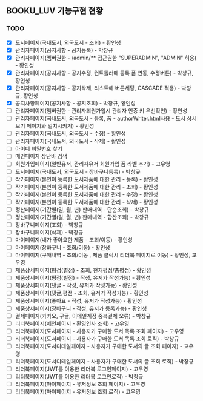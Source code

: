 ## BOOKU_LUV 기능구현 현황

### TODO
- [x] 도서페이지(국내도서, 외국도서 - 조회) - 황인성
- [x] 관리자페이지(공지사항 - 공지등록) - 박창규
- [x] 관리자페이지(멤버권한 - /admin/** 접근권한 "SUPERADMIN", "ADMIN" 허용) - 황인성
- [x] 관리자페이지(공지사항 - 공지수정, 컨트롤러에 등록 폼 연동, 수정버튼) - 박창규, 황인성
- [x] 관리자페이지(공지사항 - 공지삭제, 리스트에 버튼세팅, CASCADE 적용) - 박창규, 황인성
- [x] 공지사항페이지(공지사항 - 공지조회) - 박창규, 황인성
- [ ] 관리자페이지(멤버권한 - 관리자회원가입시 관리자 인증 키 우선확인) - 황인성
- [ ] 관리자페이지(국내도서, 외국도서 - 등록, 폼 - authorWriter.html사용 - 도서 상세보기 페이지와 일치시키기) - 황인성
- [ ] 관리자페이지(국내도서, 외국도서 - 수정) - 황인성
- [ ] 관리자페이지(국내도서, 외국도서 - 삭제) - 황인성
- [ ] 아이디 비밀번호 찾기
- [ ] 메인페이지 상단바 검색
- [ ] 회원가입페이지(일반유저, 관리자유저 회원가입 폼 라벨 추가) - 고우영
- [ ] 도서페이지(국내도서, 외국도서 - 장바구니등록) - 박창규
- [ ] 작가페이지(본인이 등록한 도서제품에 대한 관리 - 등록) - 황인성
- [ ] 작가페이지(본인이 등록한 도서제품에 대한 관리 - 조회) - 황인성
- [ ] 작가페이지(본인이 등록한 도서제품에 대한 관리 - 수정) - 황인성
- [ ] 작가페이지(본인이 등록한 도서제품에 대한 관리 - 삭제) - 황인성
- [ ] 정산페이지(기간별(일, 월, 년) 판매내역 - 단순조회) - 박창규
- [ ] 정산페이지(기간별(일, 월, 년) 판매내역 - 합산조회) - 박창규
- [ ] 장바구니페이지(조회) - 박창규
- [ ] 장바구니페이지(삭제) - 박창규
- [ ] 마이페이지(내가 좋아요한 제품 - 조회/이동) - 황인성
- [ ] 마이페이지(장바구니 - 조회/이동) - 황인성
- [ ] 마이페이지(구매내역 - 조회/이동 , 제품 클릭시 리더북 페이지로 이동) - 황인성, 고우영
- [ ] 제품상세페이지(평점(별점) - 조회, 현재평점/총평점) - 황인성
- [ ] 제품상세페이지(평점(별점) - 작성, 유저가 작성가능) - 황인성
- [ ] 제품상세페이지(댓글 - 작성, 유저가 작성가능) - 황인성
- [ ] 제품상세페이지(댓글,평점 - 조회, 유저가 작성가능) - 황인성
- [ ] 제품상세페이지(좋아요  - 작성, 유저가 작성가능) - 황인성
- [ ] 제품상세페이지(장바구니 - 작성, 유저가 등록가능) - 황인성
- [ ] 결제페이지(카카오, 구글, 이메일계정 중복결제 오류) - 박창규
- [ ] 리더북페이지(메인페이지 - 환영인사 조회) - 고우영
- [ ] 리더북페이지(도서페이지 - 사용자가 구매한 도서 목록 조회 페이지) - 고우영
- [ ] 리더북페이지(도서페이지 - 사용자가 구매한 도서 목록 조회 로직) - 박창규
- [ ] 리더북페이지(도서디테일페이지 - 사용자가 구매한 도서의 글 조회 페이지) - 고우영
- [ ] 리더북페이지(도서디테일페이지 - 사용자가 구매한 도서의 글 조회 로직) - 박창규
- [ ] 리더북페이지(JWT를 이용한 리더북 로그인페이지) - 고우영
- [ ] 리더북페이지(JWT를 이용한 리더북 로그인로직) - 박창규
- [ ] 리더북페이지(마이페이지 - 유저정보 조회 페이지) - 고우영
- [ ] 리더북페이지(마이페이지 - 유저정보 조회 로직) - 고우영